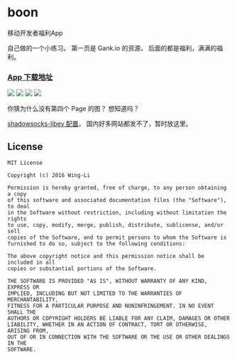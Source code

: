 # boon
移动开发者福利App

自己做的一个小练习。
第一页是 Gank.io 的资源，
后面的都是福利，满满的福利。

### [App 下载地址](https://www.coolapk.com/apk/com.lyl.boon)


![](https://github.com/Wing-Li/boon/blob/master/img/learn.png)
![](https://github.com/Wing-Li/boon/blob/master/img/android.png)
![](https://github.com/Wing-Li/boon/blob/master/img/joke.png)
![](https://github.com/Wing-Li/boon/blob/master/img/young.png)

你猜为什么没有第四个 Page 的图？
想知道吗？


[shadowsocks-libev 配置](https://github.com/Wing-Li/boon/blob/master/shadowsocks-libev.md)，
国内好多网站都发不了，暂时放这里。


## License

    MIT License

    Copyright (c) 2016 Wing-Li

    Permission is hereby granted, free of charge, to any person obtaining a copy
    of this software and associated documentation files (the "Software"), to deal
    in the Software without restriction, including without limitation the rights
    to use, copy, modify, merge, publish, distribute, sublicense, and/or sell
    copies of the Software, and to permit persons to whom the Software is
    furnished to do so, subject to the following conditions:

    The above copyright notice and this permission notice shall be included in all
    copies or substantial portions of the Software.

    THE SOFTWARE IS PROVIDED "AS IS", WITHOUT WARRANTY OF ANY KIND, EXPRESS OR
    IMPLIED, INCLUDING BUT NOT LIMITED TO THE WARRANTIES OF MERCHANTABILITY,
    FITNESS FOR A PARTICULAR PURPOSE AND NONINFRINGEMENT. IN NO EVENT SHALL THE
    AUTHORS OR COPYRIGHT HOLDERS BE LIABLE FOR ANY CLAIM, DAMAGES OR OTHER
    LIABILITY, WHETHER IN AN ACTION OF CONTRACT, TORT OR OTHERWISE, ARISING FROM,
    OUT OF OR IN CONNECTION WITH THE SOFTWARE OR THE USE OR OTHER DEALINGS IN THE
    SOFTWARE.
